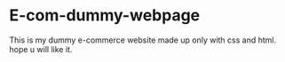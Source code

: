 # E-com-dummy-webpage

This is my dummy e-commerce website made up only with css and html.
hope u will like it.
